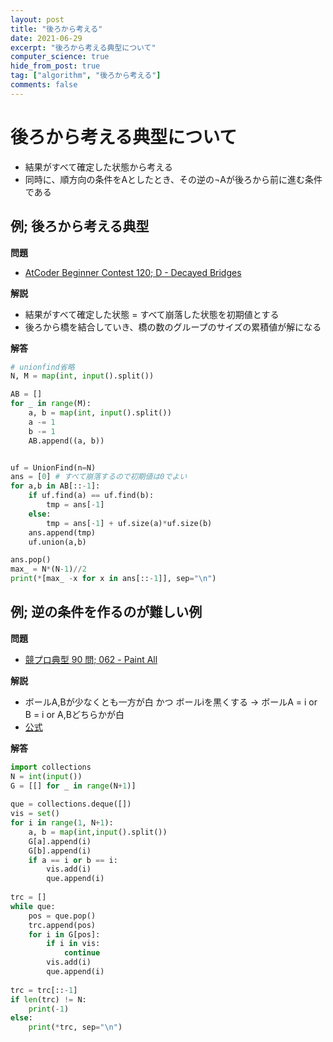```yaml
---
layout: post
title: "後ろから考える"
date: 2021-06-29
excerpt: "後ろから考える典型について"
computer_science: true
hide_from_post: true
tag: ["algorithm", "後ろから考える"]
comments: false
---
```


# 後ろから考える典型について
 - 結果がすべて確定した状態から考える
 - 同時に、順方向の条件をAとしたとき、その逆の¬Aが後ろから前に進む条件である

## 例; 後ろから考える典型

**問題**  
 - [AtCoder Beginner Contest 120; D - Decayed Bridges](https://atcoder.jp/contests/abc120/tasks/abc120_d)

**解説**  
 - 結果がすべて確定した状態 = すべて崩落した状態を初期値とする
 - 後ろから橋を結合していき、橋の数のグループのサイズの累積値が解になる

**解答**  

```python
# unionfind省略
N, M = map(int, input().split())

AB = []
for _ in range(M):
    a, b = map(int, input().split())
    a -= 1
    b -= 1
    AB.append((a, b))


uf = UnionFind(n=N)
ans = [0] # すべて崩落するので初期値は0でよい
for a,b in AB[::-1]:
    if uf.find(a) == uf.find(b):
        tmp = ans[-1]
    else:
        tmp = ans[-1] + uf.size(a)*uf.size(b)
    ans.append(tmp)
    uf.union(a,b)

ans.pop()
max_ = N*(N-1)//2
print(*[max_ -x for x in ans[::-1]], sep="\n")
```

## 例; 逆の条件を作るのが難しい例

**問題**  
 - [競プロ典型 90 問; 062 - Paint All](https://atcoder.jp/contests/typical90/tasks/typical90_bj)

**解説**  
 - ボールA,Bが少なくとも一方が白 かつ ボールiを黒くする -> ボールA = i or B = i or A,Bどちらかが白
 - [公式](https://github.com/E869120/kyopro_educational_90/blob/main/editorial/062.jpg)

**解答**  

```python
import collections
N = int(input())
G = [[] for _ in range(N+1)]
 
que = collections.deque([])
vis = set()
for i in range(1, N+1):
    a, b = map(int,input().split())
    G[a].append(i)
    G[b].append(i)
    if a == i or b == i:
        vis.add(i)
        que.append(i)
 
trc = []
while que:
    pos = que.pop()
    trc.append(pos)
    for i in G[pos]:
        if i in vis:
            continue
        vis.add(i)
        que.append(i)
 
trc = trc[::-1]
if len(trc) != N:
    print(-1)
else:
    print(*trc, sep="\n")
```
